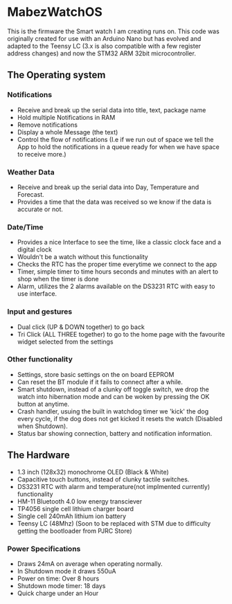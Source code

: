 # MabezWatchOS

This is the firmware the Smart watch I am creating runs on. This code was originally created for use with an Arduino Nano but has evolved and adapted to the Teensy LC (3.x is also compatible with a few register address changes) and now the STM32 ARM 32bit microcontroller.

## The Operating system

### Notifications
  - Receive and break up the serial data into title, text, package name
  - Hold multiple Notifications in RAM
  - Remove notifications
  - Display a whole Message (the text)
  - Control the flow of notifications (I.e if we run out of space we tell the App to hold the notifications in a queue ready for when we have space to receive more.)
  
### Weather Data
  - Receive and break up the serial data into Day, Temperature and Forecast.
  - Provides a time that the data was received so we know if the data is accurate or not.
  
### Date/Time
  - Provides a nice Interface to see the time, like a classic clock face and a digital clock
  - Wouldn't be a watch without this functionality
  - Checks the RTC has the proper time everytime we connect to the app
  - Timer, simple timer to time hours seconds and minutes with an alert to shop when the timer is done
  - Alarm, utilizes the 2 alarms available on the DS3231 RTC with easy to use interface.
  
### Input and gestures
  - Dual click (UP & DOWN together) to go back
  - Tri Click (ALL THREE together) to go to the home page with the favourite widget selected from the settings
  

### Other functionality
  - Settings, store basic settings on the on board EEPROM
  - Can reset the BT module if it fails to connect after a while.
  - Smart shutdown, instead of a clunky off toggle switch, we drop the watch into hibernation mode and can be woken by pressing the OK button at anytime.
  - Crash handler, usuing the built in watchdog timer we 'kick' the dog every cycle, if the dog does not get kicked it resets the watch (Disabled when Shutdown).
  - Status bar showing connection, battery and notification information.


## The Hardware
  - 1.3 inch (128x32) monochrome OLED (Black & White)
  - Capacitive touch buttons, instead of clunky tactile switches.
  - DS3231 RTC with alarm and temperature(not implmented currently) functionality
  - HM-11 Bluetooth 4.0 low energy transciever
  - TP4056 single cell lithium charger board
  - Single cell 240mAh lithium ion battery
  - Teensy LC (48Mhz) (Soon to be replaced with STM due to difficulty getting the bootloader from PJRC Store)
  
### Power Specifications
  - Draws 24mA on average when operating normally.
  - In Shutdown mode it draws 550uA
  - Power on time: Over 8 hours
  - Shutdown mode timer: 18 days
  - Quick charge under an Hour

